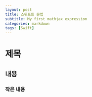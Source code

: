 ```yaml
---
layout: post
title: 스위프트 문법
subtitle: My first mathjax expression
categories: markdown
tags: [Swift]
---
```



# 제목

## 내용

### 작은 내용

